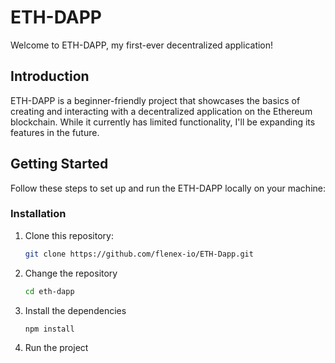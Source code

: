 # ETH-DAPP

Welcome to ETH-DAPP, my first-ever decentralized application!

## Introduction

ETH-DAPP is a beginner-friendly project that showcases the basics of creating and interacting with a decentralized application on the Ethereum blockchain. While it currently has limited functionality, I'll be expanding its features in the future.

## Getting Started

Follow these steps to set up and run the ETH-DAPP locally on your machine:

### Installation

1. Clone this repository:

   ```sh
   git clone https://github.com/flenex-io/ETH-Dapp.git

2. Change the repository

   ```sh
   cd eth-dapp

3. Install the dependencies

   ```sh
   npm install

4. Run the project

   ```sh npm start
